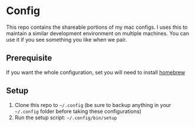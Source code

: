 # Config
This repo contains the shareable portions of my mac configs. I uses this to maintain a similar development environment on multiple machines. You can use it if you see something you like when we pair.

## Prerequisite
If you want the whole configuration, set you will need to install [homebrew](https://brew.sh/)
## Setup
1. Clone this repo to `~/.config` (be sure to backup anything in your `~/.config` folder before taking these configurations)
1. Run the setup script: `~/.config/bin/setup`
